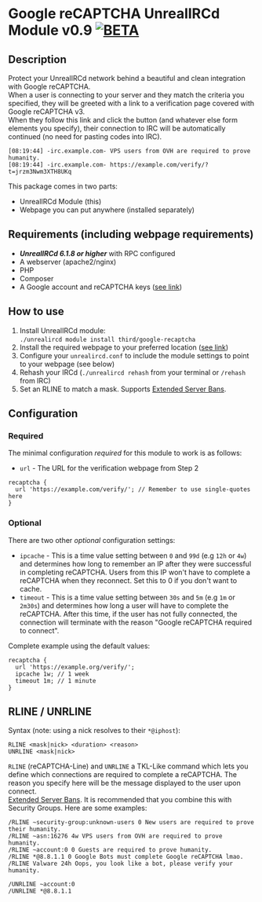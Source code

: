 # Google reCAPTCHA UnrealIRCd Module v0.9 [![BETA](https://img.shields.io/badge/-BETA-red.svg)]()
## Description
Protect your UnrealIRCd network behind a beautiful and clean integration with Google reCAPTCHA.<br>
When a user is connecting to your server and they match the criteria you specified, they will be greeted with a link to a verification page covered with Google reCAPTCHA v3.<br>
When they follow this link and click the button (and whatever else form elements you specify), their connection to IRC will be automatically continued (no need for pasting codes into IRC).

```
[08:19:44] -irc.example.com- VPS users from OVH are required to prove humanity.
[08:19:44] -irc.example.com- https://example.com/verify/?t=jrzm3Nwm3XTH8UKq
```

This package comes in two parts:
- UnrealIRCd Module (this)
- Webpage you can put anywhere (installed separately)

## Requirements (including webpage requirements)
- _**UnrealIRCd 6.1.8 or higher**_ with RPC configured
- A webserver (apache2/nginx)
- PHP
- Composer
- A Google account and reCAPTCHA keys ([see link](https://www.google.com/recaptcha/admin/create))

## How to use
1. Install UnrealIRCd module:<br>```./unrealircd module install third/google-recaptcha```
2. Install the required webpage to your preferred location ([see link](https://github.com/ValwareIRC/unrealircd-google-recaptcha))
3. Configure your `unrealircd.conf` to include the module settings to point to your webpage (see below)
4. Rehash your IRCd (`./unrealircd rehash` from your terminal or `/rehash` from IRC)
5. Set an RLINE to match a mask. Supports [Extended Server Bans](https://www.unrealircd.org/docs/Extended_server_bans).

## Configuration
### Required
The minimal configuration _required_ for this module to work is as follows:
- `url` -  The URL for the verification webpage from Step 2
```
recaptcha {
  url 'https://example.com/verify/'; // Remember to use single-quotes here
}
```
### Optional
There are two other _optional_ configuration settings:
- `ipcache` - This is a time value setting between `0` and `99d` (e.g `12h` or `4w`) and determines how long to remember an IP after they were successful in completing reCAPTCHA. Users from this IP won't have to complete a reCAPTCHA when they reconnect. Set this to 0 if you don't want to cache.
- `timeout` - This is a time value setting between `30s` and `5m` (e.g `1m` or `2m30s`) and determines how long a user will have to complete the reCAPTCHA. After this time, if the user has not fully connected, the connection will terminate with the reason "Google reCAPTCHA required to connect".

Complete example using the default values:
```
recaptcha {
  url 'https://example.org/verify/';
  ipcache 1w; // 1 week
  timeout 1m; // 1 minute
}
```

## RLINE / UNRLINE
Syntax (note: using a nick resolves to their `*@iphost`):
```
RLINE <mask|nick> <duration> <reason>
UNRLINE <mask|nick>
```
`RLINE` (reCAPTCHA-Line) and `UNRLINE` a TKL-Like command which lets you define which connections are required to complete a reCAPTCHA. The reason you specify here will be the message displayed to the user upon connect.<br>
[Extended Server Bans](https://www.unrealircd.org/docs/Extended_server_bans). It is recommended that you combine this with Security Groups. Here are some examples:
```
/RLINE ~security-group:unknown-users 0 New users are required to prove their humanity.
/RLINE ~asn:16276 4w VPS users from OVH are required to prove humanity.
/RLINE ~account:0 0 Guests are required to prove humanity.
/RLINE *@8.8.1.1 0 Google Bots must complete Google reCAPTCHA lmao.
/RLINE Valware 24h Oops, you look like a bot, please verify your humanity.

/UNRLINE ~account:0
/UNRLINE *@8.8.1.1
```
